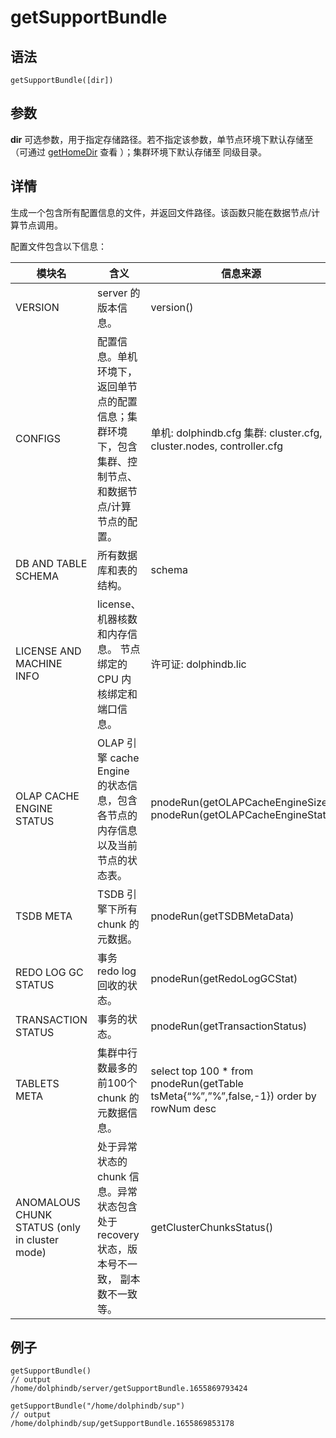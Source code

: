 # getSupportBundle

## 语法

`getSupportBundle([dir])`

## 参数

**dir** 可选参数，用于指定存储路径。若不指定该参数，单节点环境下默认存储至 <HomeDir>（可通过 [getHomeDir](getHomeDir.md) 查看
<HomeDir>）；集群环境下默认存储至 <HomeDir> 同级目录。

## 详情

生成一个包含所有配置信息的文件，并返回文件路径。该函数只能在数据节点/计算节点调用。

配置文件包含以下信息：

| 模块名 | 含义 | 信息来源 |
| --- | --- | --- |
| VERSION | server 的版本信息。 | version() |
| CONFIGS | 配置信息。单机环境下，返回单节点的配置信息；集群环境下，包含集群、控制节点、 和数据节点/计算节点的配置。 | 单机: dolphindb.cfg 集群: cluster.cfg, cluster.nodes, controller.cfg |
| DB AND TABLE SCHEMA | 所有数据库和表的结构。 | schema |
| LICENSE AND MACHINE INFO | license、机器核数和内存信息。 节点绑定的 CPU 内核绑定和端口信息。 | 许可证: dolphindb.lic |
| OLAP CACHE ENGINE STATUS | OLAP 引擎 cache Engine 的状态信息，包含各节点的内存信息以及当前节点的状态表。 | pnodeRun(getOLAPCacheEngineSize) pnodeRun(getOLAPCacheEngineStat) |
| TSDB META | TSDB 引擎下所有 chunk 的元数据。 | pnodeRun(getTSDBMetaData) |
| REDO LOG GC STATUS | 事务 redo log 回收的状态。 | pnodeRun(getRedoLogGCStat) |
| TRANSACTION STATUS | 事务的状态。 | pnodeRun(getTransactionStatus) |
| TABLETS META | 集群中行数最多的前100个 chunk 的元数据信息。 | select top 100 \* from pnodeRun(getTable tsMeta{“%”,”%”,false,-1}) order by rowNum desc |
| ANOMALOUS CHUNK STATUS (only in cluster mode) | 处于异常状态的 chunk 信息。异常状态包含处于 recovery 状态，版本号不一致， 副本数不一致等。 | getClusterChunksStatus() |

## 例子

```
getSupportBundle()
// output
/home/dolphindb/server/getSupportBundle.1655869793424

getSupportBundle("/home/dolphindb/sup")
// output
/home/dolphindb/sup/getSupportBundle.1655869853178
```

